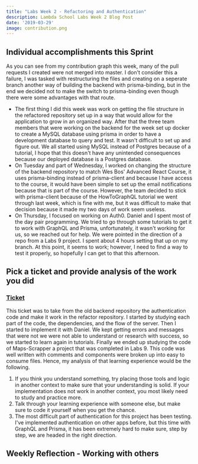```yaml
---
title: "Labs Week 2 - Refactoring and Authentication"
description: Lambda School Labs Week 2 Blog Post
date: '2019-03-29'
image: contribution.png
---
```


## Individual accomplishments this Sprint
As you can see from my contribution graph this week, many of the pull requests I created were not merged into master. I don't consider this a failure, I was tasked with restructuring the files and creating on a seperate branch another way of building the backend with prisma-binding, but in the end we decided not to make the switch to prisma-binding even though there were some advantages with that route. 
- The first thing I did this week was work on getting the file structure in the refactored repository set up in a way that would allow for the application to grow in an organized way. After that the three team members that were working on the backend for the week set up docker to create a MySQL database using prisma in order to have a development database to query and test. It wasn't difficult to set up and figure out. We all started using MySQL instead of Postgres because of a tutorial, I hope that this doesn't have any unintended consequences because our deployed database is a Postgres database. 
- On Tuesday and part of Wednesday, I worked on changing the structure of the backend repository to match Wes Bos' Advanced React Course, it uses prisma-binding instead of prisma-client and because I have access to the course, it would have been simple to set up the email notifications because that is part of the course. However, the team decided to stick with prisma-client because of the HowToGraphQL tutorial we went through last week, which is fine with me, but it was difficult to make that decision because it made my two days of work seem useless. 
- On Thursday, I focused on working on Auth0. Daniel and I spent most of the day pair programming. We tried to go through some tutorials to get it to work with GraphQL and Prisma, unfortunately, it wasn't working for us, so we reached out for help. We were pointed in the direction of a repo from a Labs 9 project. I spent about 4 hours setting that up on my branch. At this point, it seems to work; however, I need to find a way to test it properly, so hopefully I can get to that this afternoon.

## Pick a ticket and provide analysis of the work you did
### [Ticket](https://trello.com/c/iWfk37ke/81-transition-apollo-server-file-to-the-refactor-repo)
This ticket was to take from the old backend repository the authentication code and make it work in the refactor repository. I started by studying each part of the code, the dependencies, and the flow of the server. Then I started to implement it with Daniel. We kept getting errors and messages that were not we were not able to understand or research with success, so we started to learn again in tutorials. Finally we ended up studying the code of Maps-Scrapper a project that was completed in Labs 9. This code was well written with comments and components were broken up into easy to consume files. Hence, my analysis of that learning experience would be the following.
1) If you think you understand something, try placing those tools and logic in another context to make sure that your understanding is solid. If your implementation does not work in another context, you most likely need to study and practice more.
2) Talk through your learning experience with someone else, but make sure to code it yourself when you get the chance. 
3) The most difficult part of authentication for this project has been testing. I've implemented authentication on other apps before, but this time with GraphQL and Prisma, it has been extremely hard to make sure, step by step, we are headed in the right direction.

## Weekly Reflection - Working with others

